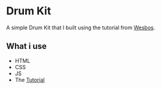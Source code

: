 # Drum Kit

A simple Drum Kit that I built using the tutorial from [Wesbos](https://www.youtube.com/user/wesbos).

## What i use

- HTML
- CSS
- JS
- The [Tutorial](https://www.youtube.com/watch?v=VuN8qwZoego)
